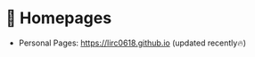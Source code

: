 # 📎 Homepages
- Personal Pages: https://lirc0618.github.io (updated recently🔥)
<!-- Linkedin: https://www.linkedin.com/in/rayeren-->
<!-- Google Scholar: https://scholar.google.com/citations?user=4FA6C0AAAAAJ-->
<!-- DBLP: https://dblp.org/pid/75/6568-6.html-->
